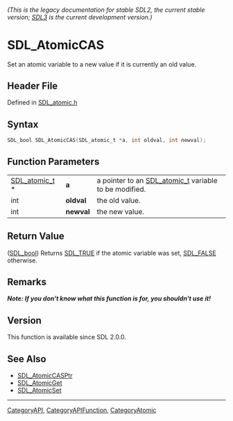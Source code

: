 ###### (This is the legacy documentation for stable SDL2, the current stable version; [SDL3](https://wiki.libsdl.org/SDL3/) is the current development version.)
# SDL_AtomicCAS

Set an atomic variable to a new value if it is currently an old value.

## Header File

Defined in [SDL_atomic.h](https://github.com/libsdl-org/SDL/blob/SDL2/include/SDL_atomic.h)

## Syntax

```c
SDL_bool SDL_AtomicCAS(SDL_atomic_t *a, int oldval, int newval);
```

## Function Parameters

|                                |            |                                                                       |
| ------------------------------ | ---------- | --------------------------------------------------------------------- |
| [SDL_atomic_t](SDL_atomic_t) * | **a**      | a pointer to an [SDL_atomic_t](SDL_atomic_t) variable to be modified. |
| int                            | **oldval** | the old value.                                                        |
| int                            | **newval** | the new value.                                                        |

## Return Value

([SDL_bool](SDL_bool)) Returns [SDL_TRUE](SDL_TRUE) if the atomic variable
was set, [SDL_FALSE](SDL_FALSE) otherwise.

## Remarks

***Note: If you don't know what this function is for, you shouldn't use
it!***

## Version

This function is available since SDL 2.0.0.

## See Also

- [SDL_AtomicCASPtr](SDL_AtomicCASPtr)
- [SDL_AtomicGet](SDL_AtomicGet)
- [SDL_AtomicSet](SDL_AtomicSet)

----
[CategoryAPI](CategoryAPI), [CategoryAPIFunction](CategoryAPIFunction), [CategoryAtomic](CategoryAtomic)

